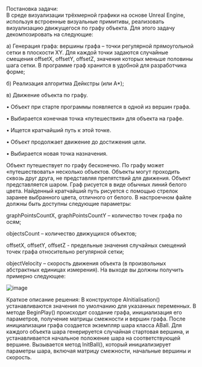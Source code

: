 Постановка задачи:  
В среде визуализации трёхмерной графики на основе Unreal Engine, используя встроенные визуальные примитивы, реализовать 
визуализацию движущегося по графу объекта. 
Для этого задачу декомпозировать на следующие: 

а) Генерация графа: вершины графа – точки регулярной 
прямоугольной сетки в плоскости XY. Для каждой точки задаются 
случайные смещения offsetX, offsetY, offsetZ, значения которых меньше 
половины шага сетки. В программе граф хранится в удобной для 
разработчика форме; 

б) Реализация алгоритма Дейкстры (или A*); 

в) Движение объекта по графу.  

• Объект при старте программы появляется в одной из вершин 
графа.

• Выбирается конечная точка «путешествия» для объекта на графе.

• Ищется кратчайший путь к этой точке.

• Объект продолжает движение до достижения цели.

• Выбирается новая точка назначения.

Объект путешествует по графу бесконечно. 
По графу может «путешествовать» несколько объектов. Объекты могут проходить сквозь друг друга, не представляя препятствий для движения. Объект представляется шаром. Граф рисуется в виде обычных линий белого цвета. Найденный кратчайший путь рисуется с помощью стрелок заранее выбранного цвета, отличного от белого. В настроечном файле должны быть доступны следующие параметры: 

graphPointsCountX, graphPointsCountY – количество точек графа по осям; 

objectsCount – количество движущихся объектов; 

offsetX, offsetY, offsetZ - предельные значения случайных смещений точек графа относительно регулярной сетки; 

objectVelocity – скорость движения объекта (в произвольных абстрактных единицах измерения). 
На выходе вы должны получить примерно следующее: 

![image](https://github.com/user-attachments/assets/b0908925-3a64-46f1-903d-1b32720b28b9)

Краткое описание решения:
В конструкторе AInitialisation() устанавливаются значения по умолчанию для указанных переменных. В методе BeginPlay() происходит создание графа, инициализация его параметров, получение матрицы смежности и вершин графа. После инициализации графа создается экземпляр шара класса ABall. Для каждого объекта шара генерируется случайная стартовая вершина, и устанавливается начальное положение шара на соответствующей вершине. Вызывается метод InitBall(), который инициализирует параметры шара, включая матрицу смежности, начальные вершины и скорость.
